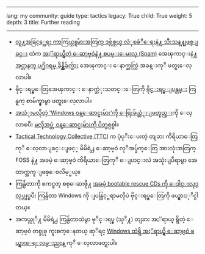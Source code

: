 

---

lang: my
community: guide
type: tactics
legacy: True
child: True
weight: 5
depth: 3
title: Further reading

---

- [လူ႔အခြင့္အေရး ကာကြယ္သူမ်ားအတြက္ ဒစ္ဂ်စ္တယ္ လံုၿခံဳေရးနဲ႔ သီးသန္႔ျဖစ္ျခင္း](http://www.frontlinedefenders.org/manual/en/esecman/) ထဲက [အႏၱရာယ္ရွိတဲ့ ေဆာ့ဗ္ဝဲနဲ႔ စပမ္းေမးလ္ (Spam)](http://www.frontlinedefenders.org/manual/en/esecman/chapter2_9.html) အေၾကာင္းနဲ႔ [အင္တာနက္ ပ႐ိုဂရမ္ ခ်ိန္ညွိခ်က္မ်ား](http://www.frontlinedefenders.org/manual/en/esecman/appendix_c.html) အေၾကာင္း ေနာက္ဆက္တြဲ အခန္းကုိ ဖတ္ရႈေလ့လာပါ။
- ဗိုင္းရပ္စ္ေတြအေၾကာင္း ေနာက္ဆံုးသတင္းေတြကို [ဗိုင္းရပ္စ္ ျပန္တမ္း](http://www.virusbtn.com) ကြန္ရက္ စာမ်က္နွာမွာ ဖတ္ရႈေလ့လာပါ။
- [အသံုးမလိုတဲ့ 'Windows ဝန္ေဆာင္မႈမ်ား'ကို ေရြးခ်ယ္ဆံုးျဖတ္နည္း](https://security.berkeley.edu/MinStds/Determining-Un-Services-Windows.html)ကို ေလ့လာၿပီး [မလိုအပ္တဲ့ ၀န္ေဆာင္မႈမ်ားကို ပိတ္ပစ္](http://www.marksanborn.net/howto/turn-off-unnecessary-windows-services)ပစ္ပါ။
- [Tactical Technology Collective (TTC)](http://tacticaltech.org/) က ပံ့ပုိးေပးတဲ့ တျခား ကိရိယာေတြကုိ ေလ့လာျခင္းျဖင့္ မိမိရဲ႕ ေဆာ့ဗ္၀ဲ လုိအပ္ခ်က္ေတြ အားလုံးအတြက္ FOSS နဲ႔ အခမဲ့ ေဆာ့ဗ္၀ဲ ကိရိယာေတြကုိ ေျပာင္းလဲ အသုံးျပဳရာမွာ အေထာက္အကူ ျဖစ္ေစလိမ့္မယ္။
- ကြန္ပ်ဴတာကို စကင္ဖတ္ စစ္ေဆးဖို႔ [အခမဲ့  bootable rescue CDs ကို ေဒါင္းလုဒ္ လုပ္](http://www.askvg.com/download-free-bootable-rescue-cds-from-kaspersky-bitdefender-avira-f-secure-and-others/)လုပ္ၿပီး ကြန္ပ်ဴတာ Windows ကို ျပန္ဖြင့္စရာမလိုပဲ ဗိုင္းရပ္စ္ေတြကို ဖယ္ရွားႏုိင္ပါတယ္။
- အကယ္လုိ႔ မိမိရဲ႕ ကြန္ပ်ဴတာထဲမွာ ဗုိင္းရပ္စ္ (သုိ႔) တျခား အႏၱရာယ္ ရွိတဲ့ ေဆာ့ဗ္၀ဲ တစ္ခုခု ကူးစက္ေနတယ္ ဆုိရင္ [Windows ထဲရွိ အႏၱရာယ္ရွိ ေဆာ့ဗ္၀ဲ ဖယ္ရွားေရး လမ္းညႊန္](http://www.selectrealsecurity.com/malware-removal-guide) ကုိ ေလ့လာဖတ္ရႈပါ။

